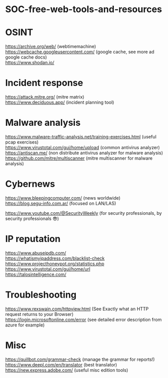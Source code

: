 # SOC-free-web-tools-and-resources

# OSINT
https://archive.org/web/ (webtimemachine)<br>
https://webcache.googleusercontent.com/ (google cache, see more ad google cache docs)<br>
https://www.shodan.io/ <br>

# Incident response 
https://attack.mitre.org/ (mitre matrix)<br>
https://www.deciduous.app/ (incident planning tool)<br>


# Malware analysis
https://www.malware-traffic-analysis.net/training-exercises.html (useful pcap exercises)<br>
https://www.virustotal.com/gui/home/upload (common antivirus analyzer)<br>
https://antiscan.me/ (non distribute antivirus analyzer for malware analysis)<br>
https://github.com/mitre/multiscanner (mitre multiscanner for malware analysis)<br>

# Cybernews
https://www.bleepingcomputer.com/ (news worldwide)<br>
https://blog.segu-info.com.ar/ (focused on LAN/LAS)<br>

https://www.youtube.com/@SecurityWeekly (for security professionals, by security professionals 😎)<br>

# IP reputation
https://www.abuseipdb.com/ <br>
https://whatismyipaddress.com/blacklist-check <br>
https://www.projecthoneypot.org/statistics.php <br>
https://www.virustotal.com/gui/home/url <br>
https://talosintelligence.com/ <br>


# Troubleshooting
https://www.rexswain.com/httpview.html (See Exactly what an HTTP request returns to your Browser) <br>
https://login.microsoftonline.com/error (see detailed error description from azure for example) <br>


# Misc
https://quillbot.com/grammar-check (manage the grammar for reports!)<br>
https://www.deepl.com/en/translator (best translator)<br>
https://new.express.adobe.com/ (useful misc edition tools)<br>


